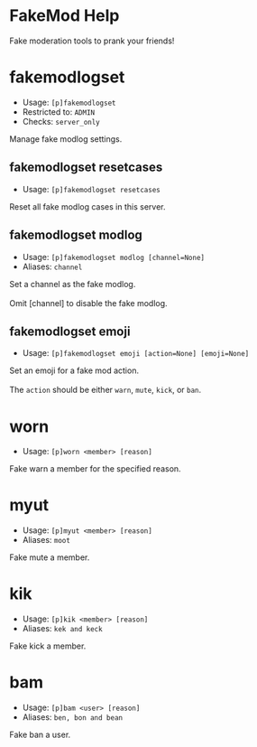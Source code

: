 # FakeMod Help

Fake moderation tools to prank your friends!

# fakemodlogset
 - Usage: `[p]fakemodlogset `
 - Restricted to: `ADMIN`
 - Checks: `server_only`

Manage fake modlog settings.

## fakemodlogset resetcases
 - Usage: `[p]fakemodlogset resetcases `

Reset all fake modlog cases in this server.

## fakemodlogset modlog
 - Usage: `[p]fakemodlogset modlog [channel=None] `
 - Aliases: `channel`

Set a channel as the fake modlog.<br/><br/>Omit [channel] to disable the fake modlog.

## fakemodlogset emoji
 - Usage: `[p]fakemodlogset emoji [action=None] [emoji=None] `

Set an emoji for a fake mod action.<br/><br/>The `action` should be either `warn`, `mute`, `kick`, or `ban`.

# worn
 - Usage: `[p]worn <member> [reason] `

Fake warn a member for the specified reason.

# myut
 - Usage: `[p]myut <member> [reason] `
 - Aliases: `moot`

Fake mute a member.

# kik
 - Usage: `[p]kik <member> [reason] `
 - Aliases: `kek and keck`

Fake kick a member.

# bam
 - Usage: `[p]bam <user> [reason] `
 - Aliases: `ben, bon and bean`

Fake ban a user.

